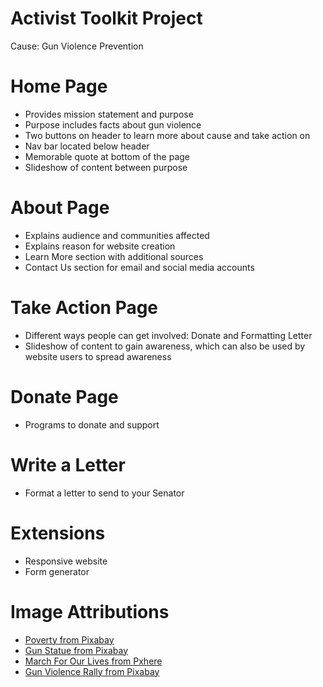 # Activist Toolkit Project

Cause: Gun Violence Prevention

# Home Page
- Provides mission statement and purpose
- Purpose includes facts about gun violence
- Two buttons on header to learn more about cause and take action on 
- Nav bar located below header
- Memorable quote at bottom of the page
- Slideshow of content between purpose

# About Page
- Explains audience and communities affected
- Explains reason for website creation
- Learn More section with additional sources
- Contact Us section for email and social media accounts

# Take Action Page
- Different ways people can get involved: Donate and Formatting Letter
- Slideshow of content to gain awareness, which can also be used by website users to spread awareness

# Donate Page
- Programs to donate and support 

# Write a Letter
- Format a letter to send to your Senator

# Extensions
- Responsive website
- Form generator

# Image Attributions
- [Poverty from Pixabay](https://pixabay.com/photos/poverty-black-and-white-emotion-hdr-4561704/)
- [Gun Statue from Pixabay](https://pixabay.com/photos/gun-united-nations-violence-nyc-3958780/)
- [March For Our Lives from Pxhere](https://pxhere.com/en/photo/1593754)
- [Gun Violence Rally from Pixabay](https://pixabay.com/photos/ban-assault-weapons-gun-violence-3608964/)
